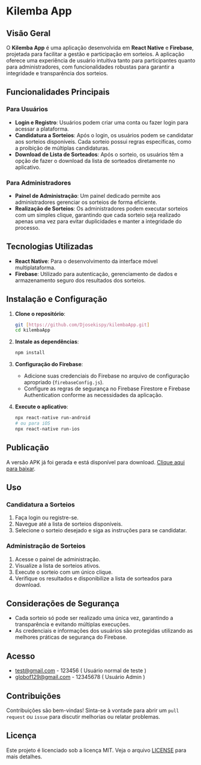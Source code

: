 
# Kilemba App

## Visão Geral

O **Kilemba App** é uma aplicação desenvolvida em **React Native** e **Firebase**, projetada para facilitar a gestão e participação em sorteios. A aplicação oferece uma experiência de usuário intuitiva tanto para participantes quanto para administradores, com funcionalidades robustas para garantir a integridade e transparência dos sorteios.

## Funcionalidades Principais

### Para Usuários

- **Login e Registro**: Usuários podem criar uma conta ou fazer login para acessar a plataforma.
- **Candidatura a Sorteios**: Após o login, os usuários podem se candidatar aos sorteios disponíveis. Cada sorteio possui regras específicas, como a proibição de múltiplas candidaturas.
- **Download de Lista de Sorteados**: Após o sorteio, os usuários têm a opção de fazer o download da lista de sorteados diretamente no aplicativo.

### Para Administradores

- **Painel de Administração**: Um painel dedicado permite aos administradores gerenciar os sorteios de forma eficiente.
- **Realização de Sorteios**: Os administradores podem executar sorteios com um simples clique, garantindo que cada sorteio seja realizado apenas uma vez para evitar duplicidades e manter a integridade do processo.

## Tecnologias Utilizadas

- **React Native**: Para o desenvolvimento da interface móvel multiplataforma.
- **Firebase**: Utilizado para autenticação, gerenciamento de dados e armazenamento seguro dos resultados dos sorteios.

## Instalação e Configuração

1. **Clone o repositório**:
   ```bash
   git [https://github.com/Djosekispy/kilembaApp.git]
   cd kilembaApp
   ```

2. **Instale as dependências**:
   ```bash
   npm install
   ```

3. **Configuração do Firebase**:
   - Adicione suas credenciais do Firebase no arquivo de configuração apropriado (`firebaseConfig.js`).
   - Configure as regras de segurança no Firebase Firestore e Firebase Authentication conforme as necessidades da aplicação.

4. **Execute o aplicativo**:
   ```bash
   npx react-native run-android
   # ou para iOS
   npx react-native run-ios
   ```

## Publicação

A versão APK já foi gerada e está disponível para download. [Clique aqui para baixar](https://expo.dev/artifacts/eas/7rWbVb8nmi5V5N8LcJHWhc.apk).

## Uso

### Candidatura a Sorteios
1. Faça login ou registre-se.
2. Navegue até a lista de sorteios disponíveis.
3. Selecione o sorteio desejado e siga as instruções para se candidatar.

### Administração de Sorteios
1. Acesse o painel de administração.
2. Visualize a lista de sorteios ativos.
3. Execute o sorteio com um único clique.
4. Verifique os resultados e disponibilize a lista de sorteados para download.

## Considerações de Segurança

- Cada sorteio só pode ser realizado uma única vez, garantindo a transparência e evitando múltiplas execuções.
- As credenciais e informações dos usuários são protegidas utilizando as melhores práticas de segurança do Firebase.

## Acesso
- test@gmail.com - 123456 ( Usuário normal de teste )
- globof129@gmail.com - 12345678 ( Usuário Admin )

## Contribuições

Contribuições são bem-vindas! Sinta-se à vontade para abrir um `pull request` ou `issue` para discutir melhorias ou relatar problemas.

## Licença

Este projeto é licenciado sob a licença MIT. Veja o arquivo [LICENSE](LICENSE) para mais detalhes.


